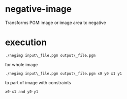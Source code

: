 # negative-image
Transforms PGM image or image area to negative

# execution
```
./negimg input\_file.pgm output\_file.pgm
```
for whole image

```
./negimg input\_file.pgm output\_file.pgm x0 y0 x1 y1
```
to part of image with constraints 

```
x0-x1 and y0-y1
```
